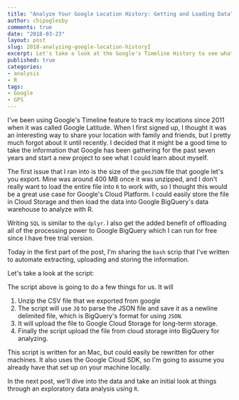 ```yaml
---
title: "Analyze Your Google Location History: Getting and Loading Data"
author: chipoglesby
comments: true
date: "2018-03-23"
layout: post
slug: 2018-analyzing-google-location-historyI
excerpt: Let's take a look at the Google's Timeline History to see what we can learn
published: true
categories:
- analysis
- R
tags:
- Google
- GPS
---
```


I've been using Google's Timeline feature to track my locations since 2011
when it was called Google Latitude. When I first signed up, I thought it was an
interesting way to share your location with family and friends, but I pretty much
forgot about it until recently. I decided that it might be a good time to take
the information that Google has been gathering for the past seven years and
start a new project to see what I could learn about myself.

The first issue that I ran into is the size of the `geoJSON` file that google
let's you export. Mine was around 400 MB once it was unzipped, and I don't really
want to load the entire file into `R`  to work with, so I thought this would be
a great use case for Google's Cloud Platform. I could easily store the file in
Cloud Storage and then load the data into Google BigQuery's data warehouse to
analyze with R.

Writing `SQL` is similar to the `dplyr`. I also get the added benefit of offloading
all of the processing power to Google BigQuery which I can run for free since I have
free trial version.

Today in the first part of the post, I'm sharing the `bash` scrip that I've written
to automate extracting, uploading and storing the information.

Let's take a look at the script:

<script src="https://gist-it.appspot.com/github/chipoglesby/locationHistory/blob/master/uploadToBigQuery.sh"></script>

The script above is going to do a few things for us. It will

1. Unzip the CSV file that we exported from google
2. The script will use `JQ` to parse the JSON file and save it as a newline delimited file, which is BigQuery's format for using `JSON`.
3. It will upload the file to Google Cloud Storage for long-term storage.
4. Finally the script upload the file from cloud storage into BigQuery for analyzing.

This script is written for an Mac, but could easily be rewritten for other
machines. It also uses the Google Cloud SDK, so I'm going to assume you already
have that set up on your machine locally.

In the next post, we'll dive into the data and take an initial look at things through
an exploratory data analysis using `R`.
